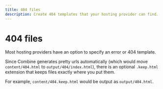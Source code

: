 ```yaml
---
title: 404 files
description: Create 404 templates that your hosting provider can find.
---
```


# 404 files

Most hosting providers have an option to specify an error or 404 template.

Since Combine generates pretty urls automatically (which would move `content/404.html` to `output/404/index.html`),
there is an optional `.keep.html` extension that keeps files exactly where you put them.

For example, `content/404.keep.html` would be output as `output/404.html`.
